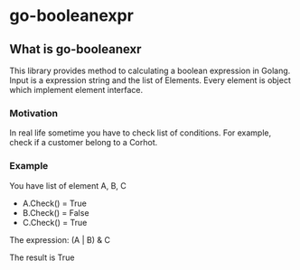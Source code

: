 # go-booleanexpr
## What is go-booleanexr
This library provides method to calculating a boolean expression in Golang.
Input is a expression string and the list of Elements.
Every element is object which implement element interface.

### Motivation

In real life sometime you have to check list of conditions.
For example, check if a customer belong to a Corhot.

### Example

You have list of element A, B, C
+ A.Check() = True
+ B.Check() = False
+ C.Check() = True

The expression: (A | B) & C

The result is True

